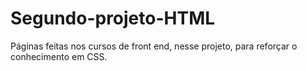 # Segundo-projeto-HTML
Páginas feitas nos cursos de front end, nesse projeto, para reforçar o conhecimento em CSS.
